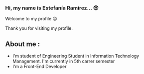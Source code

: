 ### Hi, my name is Estefanía Ramírez... 😎
Welcome to my profile 😊

Thank you for visiting my profile.

## About me :

* I'm student of Engineering Student in Information Technology Management. I'm currently in 5th carrer semester
* I'm a Front-End Developer 

<!--
**RMEstefania/RMEstefania** is a ✨ _special_ ✨ repository because its `README.md` (this file) appears on your GitHub profile.

Here are some ideas to get you started:

- 🔭 I’m currently working on ...
- 🌱 I’m currently learning ...
- 👯 I’m looking to collaborate on ...
- 🤔 I’m looking for help with ...
- 💬 Ask me about ...
- 📫 How to reach me: ...
- 😄 Pronouns: ...
- ⚡ Fun fact: ...
-->
